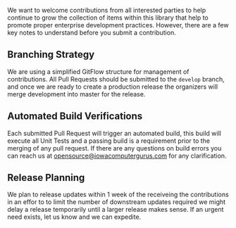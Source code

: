 We want to welcome contributions from all interested parties to help continue to grow the collection of items within this library that help to promote proper enterprise development practices.  However, there are a few key notes to understand before you submit a contribution.

## Branching Strategy

We are using a simplified GitFlow structure for management of contributions.  All Pull Requests should be submitted to the `develop` branch, and once we are ready to create a production release the organizers will merge development into master for the release.

## Automated Build Verifications

Each submitted Pull Request will trigger an automated build, this build will execute all Unit Tests and a passing build is a requirement prior to the merging of any pull request.  If there are any questions on build errors you can reach us at opensource@iowacomputergurus.com for any clarification.

## Release Planning

We plan to release updates within 1 week of the receiveing the contributions in an effor to to limit the number of downstream updates required we might delay a release temporarily until a larger release makes sense.  If an urgent need exists, let us know and we can expedite.
